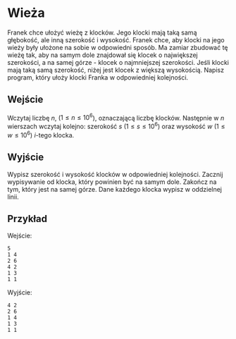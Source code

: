 # Wieża
Franek chce ułożyć wieżę z klocków. Jego klocki mają taką samą głębokość, ale inną szerokość i wysokość. Franek chce, aby klocki na jego wieży były ułożone na sobie w odpowiedni sposób. Ma zamiar zbudować tę wieżę tak, aby na samym dole znajdował się klocek o największej szerokości, a na samej górze - klocek o najmniejszej szerokości. Jeśli klocki mają taką samą szerokość, niżej jest klocek z większą wysokością. Napisz program, który ułoży klocki Franka w odpowiedniej kolejności.

## Wejście
Wczytaj liczbę $n$, ($1 \le  n \le  10^6$), oznaczającą liczbę klocków. Następnie w $n$ wierszach wczytaj kolejno: szerokość $s$ ($1 \le  s \le  10^6$) oraz wysokość $w$ ($1 \le  w \le  10^6$) $i$-tego klocka.

## Wyjście
Wypisz szerokość i wysokość klocków w odpowiedniej kolejności. Zacznij wypisywanie od klocka, który powinien być na samym dole. Zakończ na tym, który jest na samej górze. Dane każdego klocka wypisz w oddzielnej linii.

## Przykład

Wejście:
```
5
1 4
2 6
4 2
1 3
1 1
```

Wyjście:
```
4 2
2 6
1 4
1 3
1 1
```
